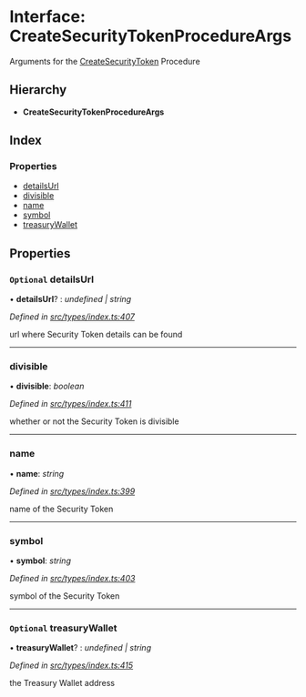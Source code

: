 # Interface: CreateSecurityTokenProcedureArgs

Arguments for the [CreateSecurityToken](../enums/_types_index_.proceduretype.md#createsecuritytoken) Procedure

## Hierarchy

- **CreateSecurityTokenProcedureArgs**

## Index

### Properties

- [detailsUrl](_types_index_.createsecuritytokenprocedureargs.md#optional-detailsurl)
- [divisible](_types_index_.createsecuritytokenprocedureargs.md#divisible)
- [name](_types_index_.createsecuritytokenprocedureargs.md#name)
- [symbol](_types_index_.createsecuritytokenprocedureargs.md#symbol)
- [treasuryWallet](_types_index_.createsecuritytokenprocedureargs.md#optional-treasurywallet)

## Properties

### `Optional` detailsUrl

• **detailsUrl**? : _undefined | string_

_Defined in [src/types/index.ts:407](https://github.com/PolymathNetwork/polymath-sdk/blob/d34930f/src/types/index.ts#L407)_

url where Security Token details can be found

---

### divisible

• **divisible**: _boolean_

_Defined in [src/types/index.ts:411](https://github.com/PolymathNetwork/polymath-sdk/blob/d34930f/src/types/index.ts#L411)_

whether or not the Security Token is divisible

---

### name

• **name**: _string_

_Defined in [src/types/index.ts:399](https://github.com/PolymathNetwork/polymath-sdk/blob/d34930f/src/types/index.ts#L399)_

name of the Security Token

---

### symbol

• **symbol**: _string_

_Defined in [src/types/index.ts:403](https://github.com/PolymathNetwork/polymath-sdk/blob/d34930f/src/types/index.ts#L403)_

symbol of the Security Token

---

### `Optional` treasuryWallet

• **treasuryWallet**? : _undefined | string_

_Defined in [src/types/index.ts:415](https://github.com/PolymathNetwork/polymath-sdk/blob/d34930f/src/types/index.ts#L415)_

the Treasury Wallet address
